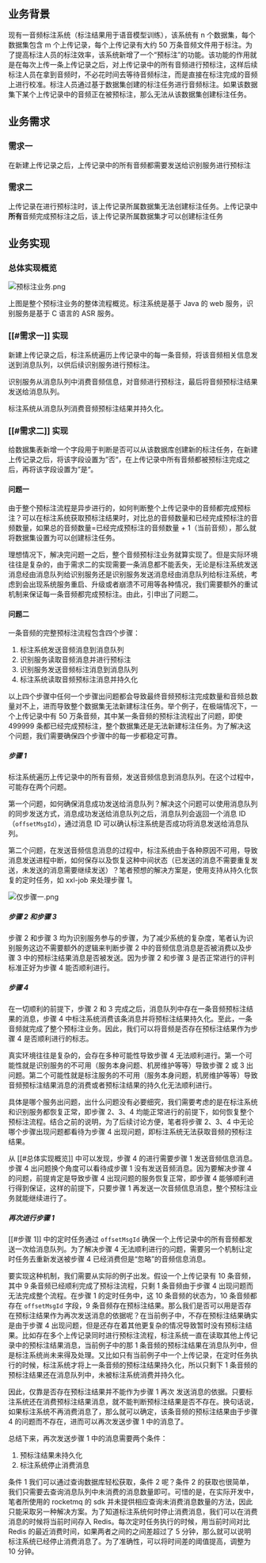 ## 业务背景

现有一音频标注系统（标注结果用于语音模型训练），该系统有 n 个数据集，每个数据集包含 m 个上传记录，每个上传记录有大约 50 万条音频文件用于标注。为了提高标注人员的标注效率，该系统新增了一个“预标注”的功能。该功能的作用就是在每次上传一条上传记录之后，对上传记录中的所有音频进行预标注，这样后续标注人员在拿到音频时，不必花时间去等待音频标注，而是直接在标注完成的音频上进行校准。标注人员通过基于数据集创建的标注任务进行音频标注。如果该数据集下某个上传记录中的音频正在被预标注，那么无法从该数据集创建标注任务。

## 业务需求

### 需求一

在新建上传记录之后，上传记录中的所有音频都需要发送给识别服务进行预标注

### 需求二

上传记录在进行预标注时，该上传记录所属数据集无法创建标注任务。上传记录中**所有**音频完成预标注之后，该上传记录所属数据集才可以创建标注任务

## 业务实现

### 总体实现概览

![预标注业务.png](https://obsidian-1312372886.cos.ap-shanghai.myqcloud.com/%E9%A2%84%E6%A0%87%E6%B3%A8%E4%B8%9A%E5%8A%A1.png)

上图是整个预标注业务的整体流程概览。标注系统是基于 Java 的 web 服务，识别服务是基于 C 语言的 ASR 服务。

### [[#需求一]] 实现

新建上传记录之后，标注系统遍历上传记录中的每一条音频，将该音频相关信息发送到消息队列，以供后续识别服务进行预标注。

识别服务从消息队列中消费音频信息，对音频进行预标注，最后将音频预标注结果发送给消息队列。

标注系统从消息队列消费音频预标注结果并持久化。

### [[#需求二]] 实现

给数据集表新增一个字段用于判断是否可以从该数据库创建新的标注任务，在新建上传记录之后，将该字段设置为”否“，在上传记录中所有音频都被预标注完成之后，再将该字段设置为”是“。

#### 问题一

由于整个预标注流程是异步进行的，如何判断整个上传记录中的音频都完成预标注？可以在标注系统获取预标注结果时，对比总的音频数量和已经完成预标注的音频数量，如果总的音频数量=已经完成预标注的音频数量 + 1（当前音频），那么就将数据集设置为可以创建标注任务。

理想情况下，解决完问题一之后，整个音频预标注业务就算实现了。但是实际环境往往是复杂的，由于需求二的实现需要一条消息都不能丢失，无论是标注系统发送消息经由消息队列给识别服务还是识别服务发送消息经由消息队列给标注系统，考虑到会出现系统服务重启、升级或者崩溃不可用等各种情况，我们需要额外的重试机制来保证每一条音频都完成预标注。由此，引申出了问题二。

#### 问题二

一条音频的完整预标注流程包含四个步骤：

1. 标注系统发送音频消息到消息队列
2. 识别服务读取音频消息并进行预标注
3. 识别服务发送音频标注消息到消息队列
4. 标注系统读取音频预标注消息并持久化  

以上四个步骤中任何一个步骤出问题都会导致最终音频预标注完成数量和音频总数量对不上，进而导致整个数据集无法新建标注任务。举个例子，在极端情况下，一个上传记录中有 50 万条音频，其中某一条音频的预标注流程出了问题，即使 499999 条都已经完成预标注，整个数据集还是无法新建标注任务。为了解决这个问题，我们需要确保四个步骤中的每一步都稳定可靠。

##### 步骤 1

标注系统遍历上传记录中的所有音频，发送音频信息到消息队列。在这个过程中，可能存在两个问题。

第一个问题，如何确保消息成功发送给消息队列？解决这个问题可以使用消息队列的同步发送方式，消息成功发送给消息队列之后，消息队列会返回一个消息 ID（`offsetMsgId`），通过消息 ID 可以确认标注系统是否成功将消息发送给消息队列。

第二个问题，在发送音频信息消息的过程中，标注系统由于各种原因不可用，导致消息发送进程中断，如何保存以及恢复这种中间状态（已发送的消息不需要重复发送，未发送的消息需要继续发送）？笔者预想的解决方案是，使用支持从持久化恢复的定时任务，如 xxl-job 来处理步骤 1。

![仅步骤一.png](https://obsidian-1312372886.cos.ap-shanghai.myqcloud.com/%E4%BB%85%E6%AD%A5%E9%AA%A4%E4%B8%80.png)

##### 步骤 2 和步骤 3

步骤 2 和步骤 3 均为识别服务参与的步骤，为了减少系统的复杂度，笔者认为识别服务这边不需要额外的逻辑来判断步骤 2 中的音频信息消息是否被消费以及步骤 3 中的预标注结果消息是否被发送。因为步骤 2 和步骤 3 是否正常进行的评判标准正好为步骤 4 能否顺利进行。

##### 步骤 4

在一切顺利的前提下，步骤 2 和 3 完成之后，消息队列中存在一条音频预标注结果的消息，步骤 4 中标注系统消费该条消息并将预标注结果持久化。至此，一条音频就完成了整个预标注业务。因此，我们可以将音频是否存在预标注结果作为步骤 4 是否顺利进行的标志。

真实环境往往是复杂的，会存在多种可能性导致步骤 4 无法顺利进行。第一个可能性就是识别服务的不可用（服务本身问题、机房维护等等）导致步骤 2 或 3 出问题。第二个可能性就是标注服务的不可用（服务本身问题，机房维护等等）导致音频预标注结果消息的消费或者预标注结果的持久化无法顺利进行。

具体是哪个服务出问题，出什么问题没有必要细究，我们需要考虑的是在标注系统和识别服务都恢复正常，即步骤 2、3、4 均能正常进行的前提下，如何恢复整个预标注流程。结合之前的说明，为了后续讨论方便，笔者将步骤 2、3、4 中无论哪个步骤出现问题都看待为步骤 4 出现问题，即标注系统无法获取音频的预标注结果。

从 [[#总体实现概览]] 中可以发现，步骤 4 的进行需要步骤 1 发送音频信息消息。步骤 4 出问题换个角度可以看待成步骤 1 没有发送音频消息。因为要解决步骤 4 的问题，前提肯定是导致步骤 4 出现问题的服务恢复正常，即步骤 4 能够顺利进行得到保证，这样的前提下，只要步骤 1 再发送一次音频信息消息，整个预标注业务就能继续进行了。

##### 再次进行步骤 1

[[#步骤 1]] 中的定时任务通过 `offsetMsgId` 确保一个上传记录中的所有音频都发送一次给消息队列。为了解决步骤 4 无法顺利进行的问题，需要另一个机制让定时任务去重新发送被步骤 4 已经消费但是“忽略”的音频信息消息。

要实现这种机制，我们需要从实际的例子出发。假设一个上传记录有 10 条音频，其中 9 条音频已经顺利完成了预标注流程，只剩 1 条音频由于步骤 4 出现问题而无法完成整个流程。在步骤 1 的定时任务中，这 10 条音频的状态为，10 条音频都存在 `offsetMsgId` 字段，9 条音频存在预标注结果。那么我们是否可以用是否存在预标注结果作为再次发送消息的依据呢？在当前例子中，不存在预标注结果确实是由于步骤 4 出现问题，但是还存在着其他更复杂的情况导致暂时没有预标注结果。比如存在多个上传记录同时进行预标注流程，标注系统一直在读取其他上传记录中的预标注结果消息，当前例子中的那 1 条音频的预标注结果在消息队列中，但是标注系统尚未来得及处理。又比如只有当前例子中一个上传记录，在定时任务执行的时候，标注系统才将上一条音频的预标注结果持久化，所以只剩下 1 条音频的预标注结果还在消息队列中，未被标注系统消费并持久化。

因此，仅靠是否存在预标注结果并不能作为步骤 1 再次 发送消息的依据。只要标注系统还在消费预标注结果消息，就不能判断预标注结果是否不存在。换句话说，如果标注系统不再消费消息了，那么就可以确定，该条音频的预标注结果由于步骤 4 的问题而不存在，进而可以再次发送步骤 1 中的消息了。

总结下来，再次发送步骤 1 中的消息需要两个条件：

1. 预标注结果未持久化
2. 标注系统停止消费消息

条件 1 我们可以通过查询数据库轻松获取，条件 2 呢？条件 2 的获取也很简单，我们只需要去查询消息队列中未消费的消息数量即可。可惜的是，在实际开发中，笔者所使用的 rocketmq 的 sdk 并未提供相应查询未消费消息数量的方法，因此只能采取另一种解决方案。为了知道标注系统何时停止消费消息，我们可以在消费消息的时候将当前时间存入 Redis。每次定时任务执行的时候，用当前时间对比 Redis 的最近消费时间，如果两者之间的之间差超过了 5 分钟，那么就可以说明标注系统已经停止消费消息了。为了准确性，可以将时间差的阈值提高，调整为 10 分钟。
